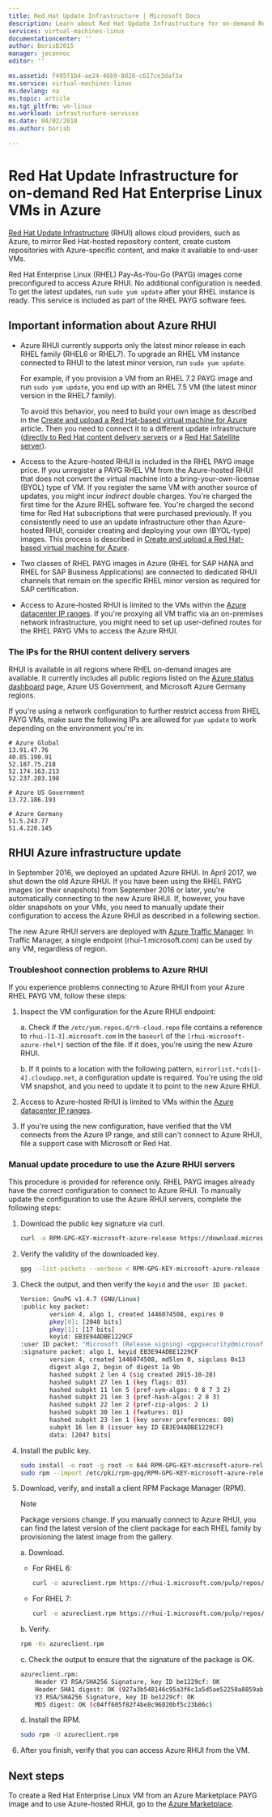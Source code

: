 ```yaml
---
title: Red Hat Update Infrastructure | Microsoft Docs
description: Learn about Red Hat Update Infrastructure for on-demand Red Hat Enterprise Linux instances in Microsoft Azure
services: virtual-machines-linux
documentationcenter: ''
author: BorisB2015
manager: jeconnoc
editor: ''

ms.assetid: f495f1b4-ae24-46b9-8d26-c617ce3daf3a
ms.service: virtual-machines-linux
ms.devlang: na
ms.topic: article
ms.tgt_pltfrm: vm-linux
ms.workload: infrastructure-services
ms.date: 04/02/2018
ms.author: borisb

---
```

# Red Hat Update Infrastructure for on-demand Red Hat Enterprise Linux VMs in Azure
 [Red Hat Update Infrastructure](https://access.redhat.com/products/red-hat-update-infrastructure) (RHUI) allows cloud providers, such as Azure, to mirror Red Hat-hosted repository content, create custom repositories with Azure-specific content, and make it available to end-user VMs.

Red Hat Enterprise Linux (RHEL) Pay-As-You-Go (PAYG) images come preconfigured to access Azure RHUI. No additional configuration is needed. To get the latest updates, run `sudo yum update` after your RHEL instance is ready. This service is included as part of the RHEL PAYG software fees.

## Important information about Azure RHUI
* Azure RHUI currently supports only the latest minor release in each RHEL family (RHEL6 or RHEL7). To upgrade an RHEL VM instance connected to RHUI to the latest minor version, run `sudo yum update`.

    For example, if you provision a VM from an RHEL 7.2 PAYG image and run `sudo yum update`, you end up with an RHEL 7.5 VM (the latest minor version in the RHEL7 family).

    To avoid this behavior, you need to build your own image as described in the [Create and upload a Red Hat-based virtual machine for Azure](redhat-create-upload-vhd.md?toc=%2fazure%2fvirtual-machines%2flinux%2ftoc.json) article. Then you need to connect it to a different update infrastructure ([directly to Red Hat content delivery servers](https://access.redhat.com/solutions/253273) or a [Red Hat Satellite server](https://access.redhat.com/products/red-hat-satellite)).

* Access to the Azure-hosted RHUI is included in the RHEL PAYG image price. If you unregister a PAYG RHEL VM from the Azure-hosted RHUI that does not convert the virtual machine into a bring-your-own-license (BYOL) type of VM. If you register the same VM with another source of updates, you might incur _indirect_ double charges. You're charged the first time for the Azure RHEL software fee. You're charged the second time for Red Hat subscriptions that were purchased previously. If you consistently need to use an update infrastructure other than Azure-hosted RHUI, consider creating and deploying your own (BYOL-type) images. This process is described in [Create and upload a Red Hat-based virtual machine for Azure](redhat-create-upload-vhd.md?toc=%2fazure%2fvirtual-machines%2flinux%2ftoc.json).

* Two classes of RHEL PAYG images in Azure (RHEL for SAP HANA and RHEL for SAP Business Applications) are connected to dedicated RHUI channels that remain on the specific RHEL minor version as required for SAP certification. 

* Access to Azure-hosted RHUI is limited to the VMs within the [Azure datacenter IP ranges](https://www.microsoft.com/download/details.aspx?id=41653). If you're proxying all VM traffic via an on-premises network infrastructure, you might need to set up user-defined routes for the RHEL PAYG VMs to access the Azure RHUI.

### The IPs for the RHUI content delivery servers

RHUI is available in all regions where RHEL on-demand images are available. It currently includes all public regions listed on the [Azure status dashboard](https://azure.microsoft.com/status/) page, Azure US Government, and Microsoft Azure Germany regions. 

If you're using a network configuration to further restrict access from RHEL PAYG VMs, make sure the following IPs are allowed for `yum update` to work depending on the environment you're in: 

```
# Azure Global
13.91.47.76
40.85.190.91
52.187.75.218
52.174.163.213
52.237.203.198

# Azure US Government
13.72.186.193

# Azure Germany
51.5.243.77
51.4.228.145
```

## RHUI Azure infrastructure update

In September 2016, we deployed an updated Azure RHUI. In April 2017, we shut down the old Azure RHUI. If you have been using the RHEL PAYG images (or their snapshots) from September 2016 or later, you're automatically connecting to the new Azure RHUI. If, however, you have older snapshots on your VMs, you need to manually update their configuration to access the Azure RHUI as described in a following section.

The new Azure RHUI servers are deployed with [Azure Traffic Manager](https://azure.microsoft.com/services/traffic-manager/). In Traffic Manager, a single endpoint (rhui-1.microsoft.com) can be used by any VM, regardless of region. 

### Troubleshoot connection problems to Azure RHUI
If you experience problems connecting to Azure RHUI from your Azure RHEL PAYG VM, follow these steps:

1. Inspect the VM configuration for the Azure RHUI endpoint:

    a. Check if the `/etc/yum.repos.d/rh-cloud.repo` file contains a reference to `rhui-[1-3].microsoft.com` in the `baseurl` of the `[rhui-microsoft-azure-rhel*]` section of the file. If it does, you're using the new Azure RHUI.

    b. If it points to a location with the following pattern, `mirrorlist.*cds[1-4].cloudapp.net`, a configuration update is required. You're using the old VM snapshot, and you need to update it to point to the new Azure RHUI.

1. Access to Azure-hosted RHUI is limited to VMs within the [Azure datacenter IP ranges](https://www.microsoft.com/download/details.aspx?id=41653).
 
1. If you're using the new configuration, have verified that the VM connects from the Azure IP range, and still can't connect to Azure RHUI, file a support case with Microsoft or Red Hat.

### Manual update procedure to use the Azure RHUI servers
This procedure is provided for reference only. RHEL PAYG images already have the correct configuration to connect to Azure RHUI. To manually update the configuration to use the Azure RHUI servers, complete the following steps:

1. Download the public key signature via curl.

   ```bash
   curl -o RPM-GPG-KEY-microsoft-azure-release https://download.microsoft.com/download/9/D/9/9d945f05-541d-494f-9977-289b3ce8e774/microsoft-sign-public.asc 
   ```

1. Verify the validity of the downloaded key.

   ```bash
   gpg --list-packets --verbose < RPM-GPG-KEY-microsoft-azure-release
   ```

1. Check the output, and then verify the `keyid` and the `user ID packet`.

   ```bash
   Version: GnuPG v1.4.7 (GNU/Linux)
   :public key packet:
           version 4, algo 1, created 1446074508, expires 0
           pkey[0]: [2048 bits]
           pkey[1]: [17 bits]
           keyid: EB3E94ADBE1229CF
   :user ID packet: "Microsoft (Release signing) <gpgsecurity@microsoft.com>"
   :signature packet: algo 1, keyid EB3E94ADBE1229CF
           version 4, created 1446074508, md5len 0, sigclass 0x13
           digest algo 2, begin of digest 1a 9b
           hashed subpkt 2 len 4 (sig created 2015-10-28)
           hashed subpkt 27 len 1 (key flags: 03)
           hashed subpkt 11 len 5 (pref-sym-algos: 9 8 7 3 2)
           hashed subpkt 21 len 3 (pref-hash-algos: 2 8 3)
           hashed subpkt 22 len 2 (pref-zip-algos: 2 1)
           hashed subpkt 30 len 1 (features: 01)
           hashed subpkt 23 len 1 (key server preferences: 80)
           subpkt 16 len 8 (issuer key ID EB3E94ADBE1229CF)
           data: [2047 bits]
   ```

1. Install the public key.

   ```bash
   sudo install -o root -g root -m 644 RPM-GPG-KEY-microsoft-azure-release /etc/pki/rpm-gpg
   sudo rpm --import /etc/pki/rpm-gpg/RPM-GPG-KEY-microsoft-azure-release
   ```

1. Download, verify, and install a client RPM Package Manager (RPM).
    
    >[!NOTE]
    >Package versions change. If you manually connect to Azure RHUI, you can find the latest version of the client package for each RHEL family by provisioning the latest image from the gallery.
  
   a. Download. 
   
    - For RHEL 6:
        ```bash
        curl -o azureclient.rpm https://rhui-1.microsoft.com/pulp/repos/microsoft-azure-rhel6/rhui-azure-rhel6-2.2-74.noarch.rpm
        ```
    
    - For RHEL 7:
        ```bash
        curl -o azureclient.rpm https://rhui-1.microsoft.com/pulp/repos/microsoft-azure-rhel7/rhui-azure-rhel7-2.2-74.noarch.rpm 
        ```

   b. Verify.

   ```bash
   rpm -Kv azureclient.rpm
   ```

   c. Check the output to ensure that the signature of the package is OK.

   ```bash
   azureclient.rpm:
       Header V3 RSA/SHA256 Signature, key ID be1229cf: OK
       Header SHA1 digest: OK (927a3b548146c95a3f6c1a5d5ae52258a8859ab3)
       V3 RSA/SHA256 Signature, key ID be1229cf: OK
       MD5 digest: OK (c04ff605f82f4be8c96020bf5c23b86c)
   ```

   d. Install the RPM.

    ```bash
    sudo rpm -U azureclient.rpm
    ```

1. After you finish, verify that you can access Azure RHUI from the VM.

## Next steps
To create a Red Hat Enterprise Linux VM from an Azure Marketplace PAYG image and to use Azure-hosted RHUI, go to the [Azure Marketplace](https://azure.microsoft.com/marketplace/partners/redhat/). 
